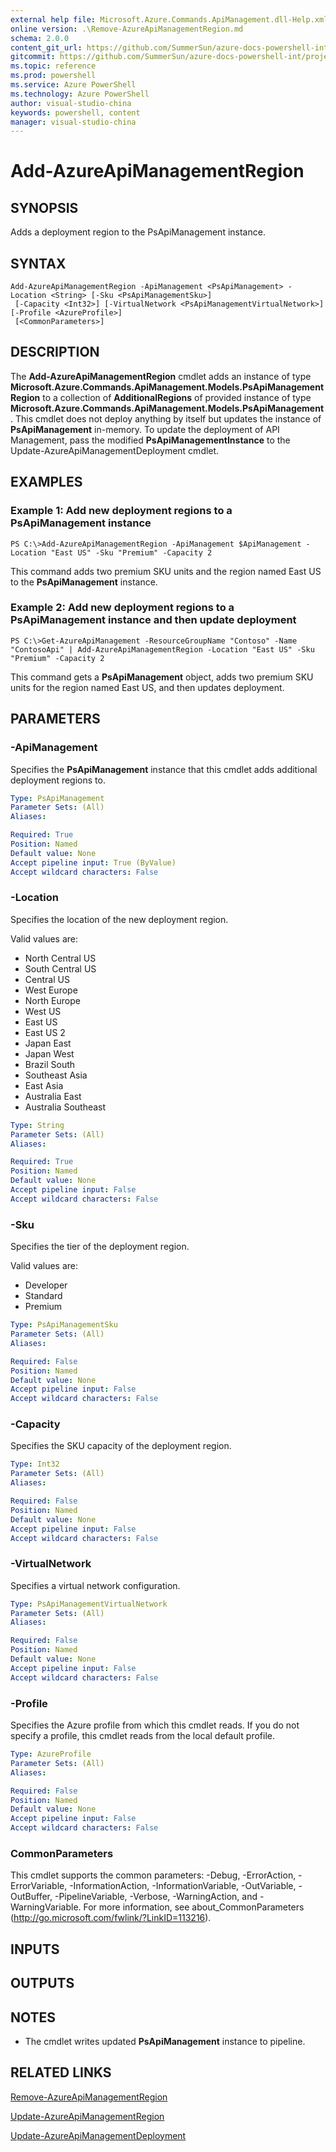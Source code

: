 ```yaml
---
external help file: Microsoft.Azure.Commands.ApiManagement.dll-Help.xml
online version: .\Remove-AzureApiManagementRegion.md
schema: 2.0.0
content_git_url: https://github.com/SummerSun/azure-docs-powershell-int/projects/azure-docs-powershell-int/azureps-cmdlets-docs/ResourceManager/AzureRM.ApiManagement/v0.9.8/CmdletMDs/Add-AzureApiManagementRegion.md
gitcommit: https://github.com/SummerSun/azure-docs-powershell-int/projects/azure-docs-powershell-int/azureps-cmdlets-docs/ResourceManager/AzureRM.ApiManagement/v0.9.8/CmdletMDs/Add-AzureApiManagementRegion.md
ms.topic: reference
ms.prod: powershell
ms.service: Azure PowerShell
ms.technology: Azure PowerShell
author: visual-studio-china
keywords: powershell, content
manager: visual-studio-china
---
```


# Add-AzureApiManagementRegion

## SYNOPSIS
Adds a deployment region to the PsApiManagement instance.

## SYNTAX

```
Add-AzureApiManagementRegion -ApiManagement <PsApiManagement> -Location <String> [-Sku <PsApiManagementSku>]
 [-Capacity <Int32>] [-VirtualNetwork <PsApiManagementVirtualNetwork>] [-Profile <AzureProfile>]
 [<CommonParameters>]
```

## DESCRIPTION
The **Add-AzureApiManagementRegion** cmdlet adds an instance of type **Microsoft.Azure.Commands.ApiManagement.Models.PsApiManagementRegion** to a collection of **AdditionalRegions** of provided instance of type **Microsoft.Azure.Commands.ApiManagement.Models.PsApiManagement**.
This cmdlet does not deploy anything by itself but updates the instance of **PsApiManagement** in-memory.
To update the deployment of API Management, pass the modified **PsApiManagementInstance** to the Update-AzureApiManagementDeployment cmdlet.

## EXAMPLES

### Example 1: Add new deployment regions to a PsApiManagement instance
```
PS C:\>Add-AzureApiManagementRegion -ApiManagement $ApiManagement -Location "East US" -Sku "Premium" -Capacity 2
```

This command adds two premium SKU units and the region named East US to the **PsApiManagement** instance.

### Example 2: Add new deployment regions to a PsApiManagement instance and then update deployment
```
PS C:\>Get-AzureApiManagement -ResourceGroupName "Contoso" -Name "ContosoApi" | Add-AzureApiManagementRegion -Location "East US" -Sku "Premium" -Capacity 2
```

This command gets a **PsApiManagement** object, adds two premium SKU units for the region named East US, and then updates deployment.

## PARAMETERS

### -ApiManagement
Specifies the **PsApiManagement** instance that this cmdlet adds additional deployment regions to.

```yaml
Type: PsApiManagement
Parameter Sets: (All)
Aliases: 

Required: True
Position: Named
Default value: None
Accept pipeline input: True (ByValue)
Accept wildcard characters: False
```

### -Location
Specifies the location of the new deployment region.

Valid values are: 

- North Central US
- South Central US
- Central US
- West Europe
- North Europe
- West US
- East US
- East US 2
- Japan East
- Japan West
- Brazil South
- Southeast Asia
- East Asia
- Australia East
- Australia Southeast

```yaml
Type: String
Parameter Sets: (All)
Aliases: 

Required: True
Position: Named
Default value: None
Accept pipeline input: False
Accept wildcard characters: False
```

### -Sku
Specifies the tier of the deployment region.

Valid values are: 

- Developer
- Standard
- Premium

```yaml
Type: PsApiManagementSku
Parameter Sets: (All)
Aliases: 

Required: False
Position: Named
Default value: None
Accept pipeline input: False
Accept wildcard characters: False
```

### -Capacity
Specifies the SKU capacity of the deployment region.

```yaml
Type: Int32
Parameter Sets: (All)
Aliases: 

Required: False
Position: Named
Default value: None
Accept pipeline input: False
Accept wildcard characters: False
```

### -VirtualNetwork
Specifies a virtual network configuration.

```yaml
Type: PsApiManagementVirtualNetwork
Parameter Sets: (All)
Aliases: 

Required: False
Position: Named
Default value: None
Accept pipeline input: False
Accept wildcard characters: False
```

### -Profile
Specifies the Azure profile from which this cmdlet reads.
If you do not specify a profile, this cmdlet reads from the local default profile.

```yaml
Type: AzureProfile
Parameter Sets: (All)
Aliases: 

Required: False
Position: Named
Default value: None
Accept pipeline input: False
Accept wildcard characters: False
```

### CommonParameters
This cmdlet supports the common parameters: -Debug, -ErrorAction, -ErrorVariable, -InformationAction, -InformationVariable, -OutVariable, -OutBuffer, -PipelineVariable, -Verbose, -WarningAction, and -WarningVariable. For more information, see about_CommonParameters (http://go.microsoft.com/fwlink/?LinkID=113216).

## INPUTS

## OUTPUTS

## NOTES
* The cmdlet writes updated **PsApiManagement** instance to pipeline.

## RELATED LINKS

[Remove-AzureApiManagementRegion](.\Remove-AzureApiManagementRegion.md)

[Update-AzureApiManagementRegion](.\Update-AzureApiManagementRegion.md)

[Update-AzureApiManagementDeployment](.\Update-AzureApiManagementDeployment.md)

